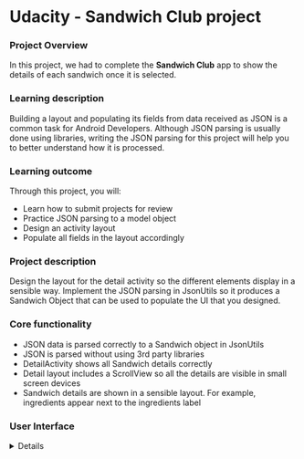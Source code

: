 # Udacity - Sandwich Club project

### Project Overview
In this project, we had to complete the **Sandwich Club** app to show the details of each sandwich once it is selected.

### Learning description
Building a layout and populating its fields from data received as JSON
is a common task for Android Developers. Although JSON parsing is usually
done using libraries, writing the JSON parsing for  this project will
help you to better understand how it is processed.

### Learning outcome
Through this project, you will:
- Learn how to submit projects for review
- Practice JSON parsing to a model object
- Design an activity layout
- Populate all fields in the layout accordingly

### Project description
Design the layout for the detail activity so the different elements
display in a sensible way. Implement the JSON parsing in JsonUtils so it
produces a Sandwich Object that can be used to populate the UI that you designed.

### Core functionality
* JSON data is parsed correctly to a Sandwich object in JsonUtils
* JSON is parsed without using 3rd party libraries
* DetailActivity shows all Sandwich details correctly
* Detail layout includes a ScrollView so all the details are visible in small screen devices
* Sandwich details are shown in a sensible layout. For example, ingredients appear next to the ingredients label

### User Interface
<details>
  <img src="https://github.com/PaloPodstreleny/Udacity-sandwich-club-p01/blob/master/ReadmeImages/list.png"/>
  <img src="https://github.com/PaloPodstreleny/Udacity-sandwich-club-p01/blob/master/ReadmeImages/sandwich-detail.png"/>
</details>
